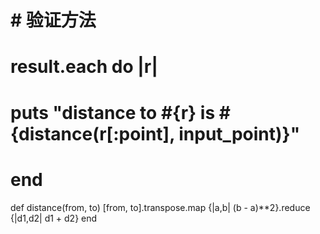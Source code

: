 # # 验证方法
# result.each do |r|
#   puts "distance to #{r} is #{distance(r[:point], input_point)}"
# end

def distance(from, to)
  [from, to].transpose.map {|a,b| (b - a)**2}.reduce {|d1,d2| d1 + d2}
end